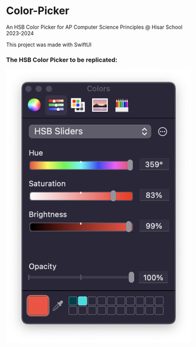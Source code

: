 # Color-Picker
An HSB Color Picker for AP Computer Science Principles @ Hisar School 2023-2024

This project was made with SwiftUI

### The HSB Color Picker to be replicated:
!["AppleHSB"](https://github.com/BerkGozek/Color-Picker/blob/1c16f624a6e103ffe371942a98932a6b61c35a25/ScreenShots/Insp.png)
